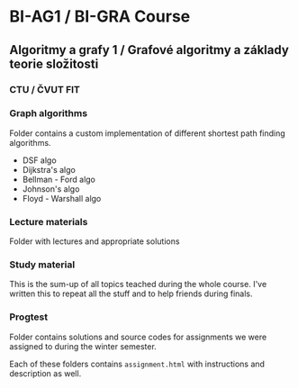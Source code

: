 # BI-AG1 / BI-GRA Course
## Algoritmy a grafy 1 / Grafové algoritmy a základy teorie složitosti
### CTU / ČVUT FIT

### Graph algorithms
Folder contains a custom implementation of different shortest path finding algorithms. 

* DSF algo
* Dijkstra's algo
* Bellman - Ford algo
* Johnson's algo
* Floyd - Warshall algo

### Lecture materials
Folder with lectures and appropriate solutions

### Study material
This is the sum-up of all topics teached during the whole course. I've written this to repeat all the stuff and to help friends during finals.

### Progtest
Folder contains solutions and source codes for assignments we were assigned to during the winter semester.

Each of these folders contains `assignment.html` with instructions and description as well.

